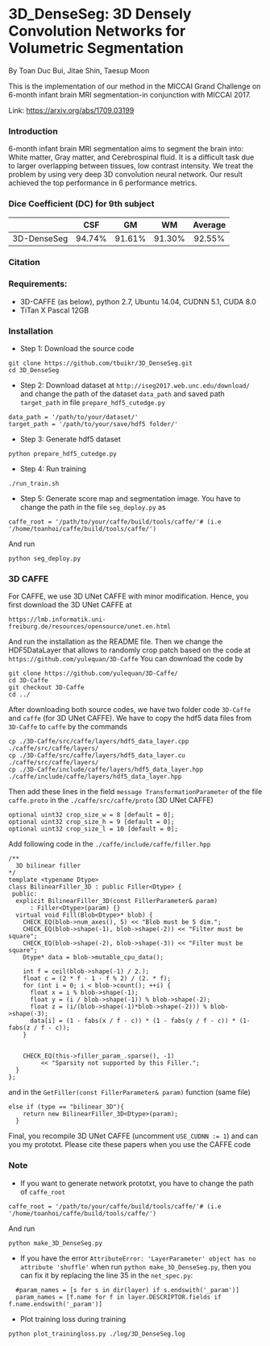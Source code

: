 # 3D_DenseSeg: 3D Densely Convolution Networks for Volumetric Segmentation
By Toan Duc Bui, Jitae Shin, Taesup Moon

This is the implementation of our method in the MICCAI Grand Challenge on 6-month infant brain MRI segmentation-in conjunction with MICCAI 2017.

Link: https://arxiv.org/abs/1709.03199

### Introduction
6-month infant brain MRI segmentation aims to segment the brain into: White matter, Gray matter, and Cerebrospinal fluid. It is a difficult task due to larger overlapping between tissues, low contrast intensity. We treat the problem by using very deep 3D convolution neural network. Our result achieved the top performance in 6 performance metrics. 

### Dice Coefficient (DC) for 9th subject
|                   | CSF       | GM             | WM   | Average 
|-------------------|:-------------------:|:---------------------:|:-----:|:--------------:|
|3D-DenseSeg  | 94.74% | 91.61% |91.30% | 92.55% 

### Citation

### Requirements: 
- 3D-CAFFE (as below), python 2.7, Ubuntu 14.04, CUDNN 5.1, CUDA 8.0
- TiTan X Pascal 12GB

### Installation
- Step 1: Download the source code
```
git clone https://github.com/tbuikr/3D_DenseSeg.git
cd 3D_DenseSeg
```
- Step 2: Download dataset at `http://iseg2017.web.unc.edu/download/` and change the path of the dataset `data_path` and saved path `target_path` in file `prepare_hdf5_cutedge.py`
```
data_path = '/path/to/your/dataset/'
target_path = '/path/to/your/save/hdf5 folder/'
```

- Step 3: Generate hdf5 dataset

```
python prepare_hdf5_cutedge.py
```

- Step 4: Run training

```
./run_train.sh
```

- Step 5: Generate score map and segmentation image. You have to change the path in the file `seg_deploy.py` as 
```data_path = '/path/to/your/dataset/'
caffe_root = '/path/to/your/caffe/build/tools/caffe/'# (i.e '/home/toanhoi/caffe/build/tools/caffe/')
```

And run
```
python seg_deploy.py
```

### 3D CAFFE
For CAFFE, we use 3D UNet CAFFE with minor modification. Hence, you first download the 3D UNet CAFFE at

`https://lmb.informatik.uni-freiburg.de/resources/opensource/unet.en.html`

And run the installation as the README file. Then we change the HDF5DataLayer that allows to randomly crop patch based on the code at `https://github.com/yulequan/3D-Caffe`
You can download the code by
```
git clone https://github.com/yulequan/3D-Caffe/
cd 3D-Caffe
git checkout 3D-Caffe
cd ../
```

After downloading both source codes, we have two folder code `3D-Caffe` and `caffe` (for 3D UNet CAFFE). We have to copy the hdf5 data files from `3D-Caffe` to `caffe` by the commands

```
cp ./3D-Caffe/src/caffe/layers/hdf5_data_layer.cpp ./caffe/src/caffe/layers/
cp ./3D-Caffe/src/caffe/layers/hdf5_data_layer.cu ./caffe/src/caffe/layers/
cp ./3D-Caffe/include/caffe/layers/hdf5_data_layer.hpp ./caffe/include/caffe/layers/hdf5_data_layer.hpp
```

Then add these lines in the field `message TransformationParameter` of the file  `caffe.proto` in the `./caffe/src/caffe/proto`
 (3D UNet CAFFE)
```
optional uint32 crop_size_w = 8 [default = 0];
optional uint32 crop_size_h = 9 [default = 0];
optional uint32 crop_size_l = 10 [default = 0];
```

Add following code in the `./caffe/include/caffe/filler.hpp`

```
/**
  3D bilinear filler 
*/
template <typename Dtype>
class BilinearFiller_3D : public Filler<Dtype> {
 public:
  explicit BilinearFiller_3D(const FillerParameter& param)
      : Filler<Dtype>(param) {}
  virtual void Fill(Blob<Dtype>* blob) {
    CHECK_EQ(blob->num_axes(), 5) << "Blob must be 5 dim.";
    CHECK_EQ(blob->shape(-1), blob->shape(-2)) << "Filter must be square";
    CHECK_EQ(blob->shape(-2), blob->shape(-3)) << "Filter must be square";
    Dtype* data = blob->mutable_cpu_data();

    int f = ceil(blob->shape(-1) / 2.);
    float c = (2 * f - 1 - f % 2) / (2. * f);
    for (int i = 0; i < blob->count(); ++i) {
      float x = i % blob->shape(-1);
      float y = (i / blob->shape(-1)) % blob->shape(-2);
      float z = (i/(blob->shape(-1)*blob->shape(-2))) % blob->shape(-3);
      data[i] = (1 - fabs(x / f - c)) * (1 - fabs(y / f - c)) * (1-fabs(z / f - c));
    }
    

    CHECK_EQ(this->filler_param_.sparse(), -1)
         << "Sparsity not supported by this Filler.";
  }
};
```

and in the `GetFiller(const FillerParameter& param)` function (same file)

```
else if (type == "bilinear_3D"){
    return new BilinearFiller_3D<Dtype>(param);
  }
 ```

Final, you recompile 3D UNet CAFFE (uncomment `USE_CUDNN := 1`) and can you my prototxt. Please cite these papers when you use the CAFFE code

###
### Note
- If you want to generate network prototxt, you have to change the path of `caffe_root`
```
caffe_root = '/path/to/your/caffe/build/tools/caffe/'# (i.e '/home/toanhoi/caffe/build/tools/caffe/')
```
And run
```
python make_3D_DenseSeg.py
```
- If you have the error `AttributeError: 'LayerParameter' object has no attribute 'shuffle'` when run  `python make_3D_DenseSeg.py`, then you can fix it by replacing the line 35 in the `net_spec.py`:
```
  #param_names = [s for s in dir(layer) if s.endswith('_param')]
  param_names = [f.name for f in layer.DESCRIPTOR.fields if f.name.endswith('_param')]
  ```
- Plot training loss during training

```
python plot_trainingloss.py ./log/3D_DenseSeg.log 
```

